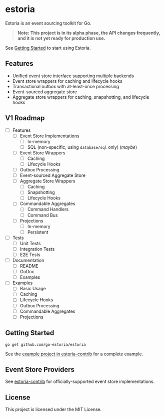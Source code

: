 # estoria

Estoria is an event sourcing toolkit for Go.

>**Note: This project is in its alpha phase, the API changes frequently, and it is not yet ready for production use.**

See [Getting Started](#getting-started) to start using Estoria.

## Features

- Unified event store interface supporting multiple backends
- Event store wrappers for caching and lifecycle hooks
- Transactional outbox with at-least-once processing
- Event-sourced aggregate store
- Aggregate store wrappers for caching, snapshotting, and lifecycle hooks

## V1 Roadmap

- [ ] Features
  - [ ] Event Store Implementations
    - [ ] In-memory
    - [ ] SQL (non-specific, using `database/sql` only) (_maybe_)
  - [ ] Event Store Wrappers
    - [ ] Caching
    - [ ] Lifecycle Hooks
  - [ ] Outbox Processing
  - [ ] Event-sourced Aggregate Store
  - [ ] Aggregate Store Wrappers
    - [ ] Caching
    - [ ] Snapshotting
    - [ ] Lifecycle Hooks
  - [ ] Commandable Aggregates
    - [ ] Command Handlers
    - [ ] Command Bus
  - [ ] Projections
    - [ ] In-memory
    - [ ] Persistent
- [ ] Tests
  - [ ] Unit Tests
  - [ ] Integration Tests
  - [ ] E2E Tests
- [ ] Documentation
  - [ ] README
  - [ ] GoDoc
  - [ ] Examples
- [ ] Examples
  - [ ] Basic Usage
  - [ ] Caching
  - [ ] Lifecycle Hooks
  - [ ] Outbox Processing
  - [ ] Commandable Aggregates
  - [ ] Projections

## Getting Started

```shell
go get github.com/go-estoria/estoria
```

See the [example project in estoria-contrib](https://github.com/go-estoria/estoria-contrib/tree/main/example) for a complete example.

## Event Store Providers

See [estoria-contrib](https://github.com/go-estoria/estoria.contrib) for officially-supported event store implementations.

## License

This project is licensed under the MIT License.
